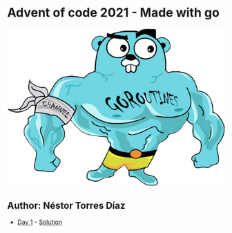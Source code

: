 # Advent of code 2021 - Made with go

![Golang mazado](./assets/goroutines.png)

## Author: Néstor Torres Díaz

- [Day 1](https://adventofcode.com/2021/day/1) - [Solution](https://github.com/dtote/advent-of-code-2021/tree/day1)
